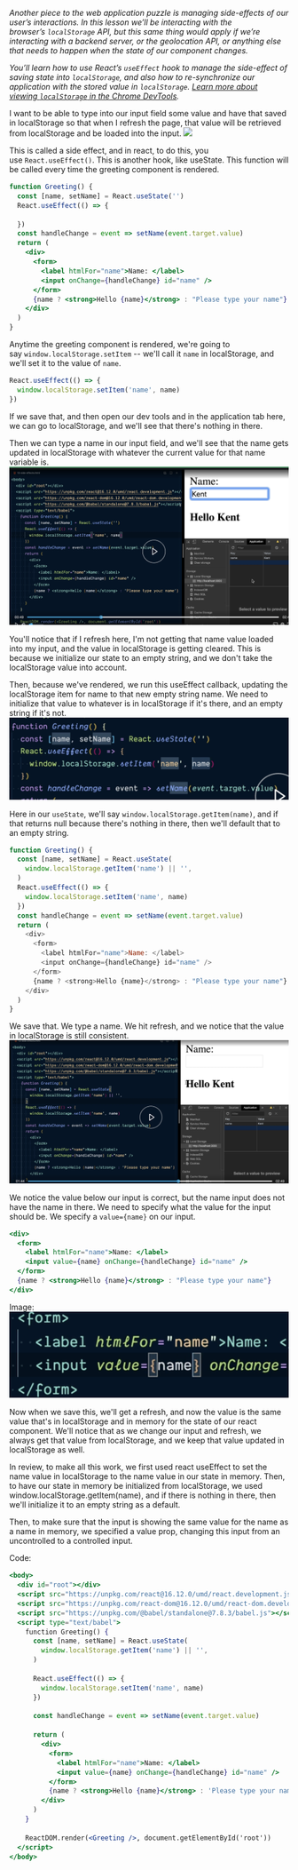 *Another piece to the web application puzzle is managing side-effects of our user’s interactions. In this lesson we’ll be interacting with the browser’s `localStorage` API, but this same thing would apply if we’re interacting with a backend server, or the geolocation API, or anything else that needs to happen when the state of our component changes.*

*You’ll learn how to use React’s `useEffect` hook to manage the side-effect of saving state into `localStorage`, and also how to re-synchronize our application with the stored value in `localStorage`. [Learn more about viewing `localStorage` in the Chrome DevTools](https://developers.google.com/web/tools/chrome-devtools/storage/localstorage).*

I want to be able to type into our input field some value and have that saved in localStorage so that when I refresh the page, that value will be retrieved from localStorage and be loaded into the input.
![](./assets/Pasted%20image%2020221213165233.png])

This is called a side effect, and in react, to do this, you use `React.useEffect()`. This is another hook, like useState. This function will be called every time the greeting component is rendered.

```jsx
function Greeting() {
  const [name, setName] = React.useState('')
  React.useEffect(() => {

  })
  const handleChange = event => setName(event.target.value)
  return (
    <div>
      <form>
        <label htmlFor="name">Name: </label>
        <input onChange={handleChange} id="name" />
      </form>
      {name ? <strong>Hello {name}</strong> : "Please type your name"}
    </div>
  )
}
```

Anytime the greeting component is rendered, we're going to say `window.localStorage.setItem` -- we'll call it `name` in localStorage, and we'll set it to the value of `name`.

```jsx
React.useEffect(() => {
  window.localStorage.setItem('name', name)
})
```

If we save that, and then open our dev tools and in the application tab here, we can go to localStorage, and we'll see that there's nothing in there.

Then we can type a name in our input field, and we'll see that the name gets updated in localStorage with whatever the current value for that name variable is.
![](./assets/Pasted%20image%2020221213165446.png)

You'll notice that if I refresh here, I'm not getting that name value loaded into my input, and the value in localStorage is getting cleared. This is because we initialize our state to an empty string, and we don't take the localStorage value into account.

Then, because we've rendered, we run this useEffect callback, updating the localStorage item for name to that new empty string name. We need to initialize that value to whatever is in localStorage if it's there, and an empty string if it's not.
![](./assets/Pasted%20image%2020221213165614.png)

Here in our `useState`, we'll say `window.localStorage.getItem(name)`, and if that returns null because there's nothing in there, then we'll default that to an empty string.
```js
function Greeting() {
  const [name, setName] = React.useState(
    window.localStorage.getItem('name') || '',
  )
  React.useEffect(() => {
    window.localStorage.setItem('name', name)
  })
  const handleChange = event => setName(event.target.value)
  return (
    <div>
      <form>
        <label htmlFor="name">Name: </label>
        <input onChange={handleChange} id="name" />
      </form>
      {name ? <strong>Hello {name}</strong> : "Please type your name"}
    </div>
  )
}
```

We save that. We type a name. We hit refresh, and we notice that the value in localStorage is still consistent.
![](./assets/Pasted%20image%2020221213165717.png)

We notice the value below our input is correct, but the name input does not have the name in there. We need to specify what the value for the input should be. We specify a `value={name}` on our input.
```jsx
<div>
  <form>
    <label htmlFor="name">Name: </label>
    <input value={name} onChange={handleChange} id="name" />
  </form>
  {name ? <strong>Hello {name}</strong> : "Please type your name"}
</div>
```

Image:
![](./assets/Pasted%20image%2020221213165809.png)

Now when we save this, we'll get a refresh, and now the value is the same value that's in localStorage and in memory for the state of our react component. We'll notice that as we change our input and refresh, we always get that value from localStorage, and we keep that value updated in localStorage as well.

In review, to make all this work, we first used react useEffect to set the name value in localStorage to the name value in our state in memory. Then, to have our state in memory be initialized from localStorage, we used window.localStorage.getItem(name), and if there is nothing in there, then we'll initialize it to an empty string as a default.

Then, to make sure that the input is showing the same value for the name as a name in memory, we specified a value prop, changing this input from an uncontrolled to a controlled input.

Code:
```jsx
<body>
  <div id="root"></div>
  <script src="https://unpkg.com/react@16.12.0/umd/react.development.js"></script>
  <script src="https://unpkg.com/react-dom@16.12.0/umd/react-dom.development.js"></script>
  <script src="https://unpkg.com/@babel/standalone@7.8.3/babel.js"></script>
  <script type="text/babel">
    function Greeting() {
      const [name, setName] = React.useState(
        window.localStorage.getItem('name') || '',
      )

      React.useEffect(() => {
        window.localStorage.setItem('name', name)
      })

      const handleChange = event => setName(event.target.value)

      return (
        <div>
          <form>
            <label htmlFor="name">Name: </label>
            <input value={name} onChange={handleChange} id="name" />
          </form>
          {name ? <strong>Hello {name}</strong> : 'Please type your name'}
        </div>
      )
    }

    ReactDOM.render(<Greeting />, document.getElementById('root'))
  </script>
</body>
```